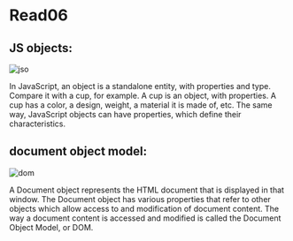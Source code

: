 # Read06

## JS objects:

![jso](https://www.tutsmake.com/wp-content/uploads/2020/05/JavaScript-Objects.jpeg)

In JavaScript, an object is a standalone entity, with properties and type. Compare it with a cup, for example. A cup is an object, with properties. A cup has a color, a design, weight, a material it is made of, etc. The same way, JavaScript objects can have properties, which define their characteristics.

## document object model:
![dom](https://simplesnippets.tech/wp-content/uploads/2018/10/what-is-document-object-model-in-JS-featured-image.jpg)

A Document object represents the HTML document that is displayed in that window. The Document object has various properties that refer to other objects which allow access to and modification of document content. The way a document content is accessed and modified is called the Document Object Model, or DOM.

